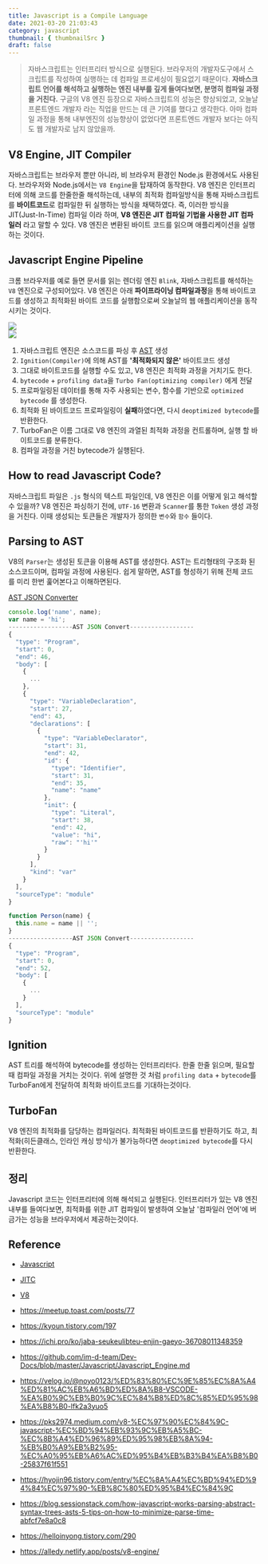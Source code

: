```yaml
---
title: Javascript is a Compile Language
date: 2021-03-20 21:03:43
category: javascript
thumbnail: { thumbnailSrc }
draft: false
---
```


> 자바스크립트는 인터프리터 방식으로 실행된다. 브라우저의 개발자도구에서 스크립트를 작성하여 실행하는 데 컴파일 프로세싱이 필요없기 때문이다. **자바스크립트 언어를 해석하고 실행하는 엔진 내부를 깊게 들여다보면, 분명히 컴파일 과정을 거친다.** 구글의 V8 엔진 등장으로 자바스크립트의 성능은 향상되었고, 오늘날 프론트엔드 개발자 라는 직업을 만드는 데 큰 기여를 했다고 생각한다. 아마 컴파일 과정을 통해 내부엔진의 성능향상이 없었다면 프론트엔드 개발자 보다는 아직도 웹 개발자로 남지 않았을까.


## V8 Engine, JIT Compiler
자바스크립트는 브라우저 뿐만 아니라, 비 브라우저 환경인 Node.js 환경에서도 사용된다. 브라우저와 Node.js에서는 `V8 Engine`을 탑재하여 동작한다. V8 엔진은 인터프리터에 의해 코드를 한줄한줄 해석하는데, 내부의 최적화 컴파일방식을 통해 자바스크립트를 **바이트코드**로 컴파일한 뒤 실행하는 방식을 채택하였다. 즉, 이러한 방식을 JIT(Just-In-Time) 컴파일 이라 하며, **V8 엔진은 JIT 컴파일 기법을 사용한 JIT 컴파일러** 라고 말할 수 있다. V8 엔진은 변환된 바이트 코드를 읽으며 애플리케이션을 실행하는 것이다.


## Javascript Engine Pipeline
크롬 브라우저를 예로 들면 문서를 읽는 렌더링 엔진 `Blink`, 자바스크립트를 해석하는 `V8` 엔진으로 구성되어있다. V8 엔진은 아래 **파이프라이닝 컴파일과정**을 통해 바이트코드를 생성하고 최적화된 바이트 코드를 실행함으로써 오늘날의 웹 애플리케이션을 동작시키는 것이다.


![](./images/hoisting_1.png)    
![](./images/hoisting_2.png)

1. 자바스크립트 엔진은 소스코드를 파싱 후 [AST](https://ko.wikipedia.org/wiki/%EC%B6%94%EC%83%81_%EA%B5%AC%EB%AC%B8_%ED%8A%B8%EB%A6%AC) 생성
2. `Ignition(Compiler)`에 의해 AST를 **'최적화되지 않은'** 바이트코드 생성
3. 그대로 바이트코드를 실행할 수도 있고, V8 엔진은 최적화 과정을 거치기도 한다.
4. `bytecode` + `profiling data`을 `Turbo Fan(optimizing compiler)` 에게 전달
5. 프로파일링된 데이터를 통해 자주 사용되는 변수, 함수를 기반으로 `optimized bytecode` 를 생성한다.
6. 최적화 된 바이트코드 프로파일링이 **실패**하였다면, 다시 `deoptimized bytecode`를 반환한다.
7. TurboFan은 이름 그대로 V8 엔진의 과열된 최적화 과정을 컨트롤하며, 실행 할 바이트코드를 분류한다.
8. 컴파일 과정을 거친 bytecode가 실행된다.

## How to read Javascript Code?
자바스크립트 파일은 `.js` 형식의 텍스트 파일인데, V8 엔진은 이를 어떻게 읽고 해석할 수 있을까?
V8 엔진은 파싱하기 전에, `UTF-16` 변환과 `Scanner`를 통한 `Token` 생성 과정을 거친다. 이때 생성되는 토큰들은 개발자가 정의한 `변수`와 `함수` 들이다. 


## Parsing to AST
V8의 `Parser`는 생성된 토큰을 이용해 AST를 생성한다. AST는 트리형태의 구조화 된 소스코드이며, 컴파일 과정에 사용된다. 쉽게 말하면, AST를 형성하기 위해 전체 코드를 미리 한번 훑어본다고 이해하면된다.

[AST JSON Converter](https://astexplorer.net/)
```javascript
console.log('name', name);
var name = 'hi';
------------------AST JSON Convert------------------
{
  "type": "Program",
  "start": 0,
  "end": 46,
  "body": [
    {
      ...
    },
    {
      "type": "VariableDeclaration",
      "start": 27,
      "end": 43,
      "declarations": [
        {
          "type": "VariableDeclarator",
          "start": 31,
          "end": 42,
          "id": {
            "type": "Identifier",
            "start": 31,
            "end": 35,
            "name": "name"
          },
          "init": {
            "type": "Literal",
            "start": 38,
            "end": 42,
            "value": "hi",
            "raw": "'hi'"
          }
        }
      ],
      "kind": "var"
    }
  ],
  "sourceType": "module"
}

```

```javascript
function Person(name) {
  this.name = name || '';
}
------------------AST JSON Convert------------------
{
  "type": "Program",
  "start": 0,
  "end": 52,
  "body": [
    {
      ...
    }
  ],
  "sourceType": "module"
}
```
## Ignition
AST 트리를 해석하여 bytecode를 생성하는 인터프리터다. 한줄 한줄 읽으며, 필요할 때 컴파일 과정을 거치는 것이다. 위에 설명한 것 처럼 `profiling data` + `bytecode`를 TurboFan에게 전달하여 최적화 바이트코드를 기대하는것이다.


## TurboFan
V8 엔진의 최적화를 담당하는 컴파일러다. 최적화된 바이트코드를 반환하기도 하고, 최적화(히든클래스, 인라인 캐싱 방식)가 불가능하다면 `deoptimized bytecode`를 다시 반환한다.

## 정리
Javascript 코드는 인터프리터에 의해 해석되고 실행된다. 인터프리터가 있는 V8 엔진 내부를 들여다보면, 최적화를 위한 JIT 컴파일이 발생하여 오늘날 '컴파일러 언어'에 버금가는 성능을 브라우저에서 제공하는것이다.

## Reference

- [Javascript](https://developer.mozilla.org/ko/docs/Web/JavaScript)
- [JITC](https://ko.wikipedia.org/wiki/JIT_%EC%BB%B4%ED%8C%8C%EC%9D%BC)
- [V8](https://ko.wikipedia.org/wiki/V8_(%EC%9E%90%EB%B0%94%EC%8A%A4%ED%81%AC%EB%A6%BD%ED%8A%B8_%EC%97%94%EC%A7%84))

- https://meetup.toast.com/posts/77
- https://kyoun.tistory.com/197
- https://ichi.pro/ko/jaba-seukeulibteu-enjin-gaeyo-36708011348359
- https://github.com/im-d-team/Dev-Docs/blob/master/Javascript/Javascript_Engine.md
- https://velog.io/@noyo0123/%ED%83%80%EC%9E%85%EC%8A%A4%ED%81%AC%EB%A6%BD%ED%8A%B8-VSCODE-%EA%B0%9C%EB%B0%9C%EC%84%B8%ED%8C%85%ED%95%98%EA%B8%B0-lfk2a3yuo5
- https://pks2974.medium.com/v8-%EC%97%90%EC%84%9C-javascript-%EC%BD%94%EB%93%9C%EB%A5%BC-%EC%8B%A4%ED%96%89%ED%95%98%EB%8A%94-%EB%B0%A9%EB%B2%95-%EC%A0%95%EB%A6%AC%ED%95%B4%EB%B3%B4%EA%B8%B0-25837f61f551
- https://hyojin96.tistory.com/entry/%EC%8A%A4%EC%BD%94%ED%94%84%EC%97%90-%EB%8C%80%ED%95%B4%EC%84%9C
- https://blog.sessionstack.com/how-javascript-works-parsing-abstract-syntax-trees-asts-5-tips-on-how-to-minimize-parse-time-abfcf7e8a0c8
- https://helloinyong.tistory.com/290
- https://alledy.netlify.app/posts/v8-engine/